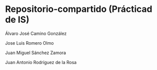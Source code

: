 Repositorio-compartido (Prácticad de IS)
======================

Álvaro José Camino González

Jose Luis Romero Olmo

Juan Miguel Sánchez Zamora

Juan Antonio Rodríguez de la Rosa
